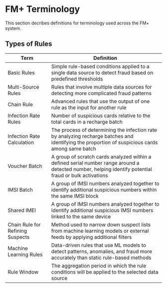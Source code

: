 # FM+ Terminology
This section decribes definitions for terminology used across the FM+ system. 


## Types of Rules ##
| Term | Definition |
| --- | --- |
| Basic Rules | Simple rule-based conditions applied to a single data source to detect fraud based on predefined thresholds|
| Multi-Source Rules | Rules that involve multiple data sources for detecting more complicated fraud patterns|
| Chain Rule | Advanced rules that use the output of one rule as the input for another rule|
| Infection Rate Rules | Number of suspicious cards relative to the total cards in a recharge batch |
| Infection Rate Calculation | The process of determining the infection rate by analyzing recharge batches and identifying the proportion of suspicious cards among same batch |
| Voucher Batch | A group of scratch cards analyzed within a defined serial number range around a detected number, helping identify potential fraud or bulk activations |
| IMSI Batch | A group of IMSI numbers analyzed together to identify additional suspicious numbers within the same IMSI block |
| Shared IMEI |A group of IMSI numbers analyzed together to Identify additional suspicious IMSI numbers linked to the same device |
| Chain Rule for Refining Suspects | Method used to narrow down suspect lists from machine learning models or external feeds by applying additional filters |
| Machine Learning Rules | Data-driven rules that use ML models to detect patterns, anomalies, and fraud more accurately than static rule-based methods|
| Rule Window | The aggregation period in which the rule conditions will be applied to the selected data source |


